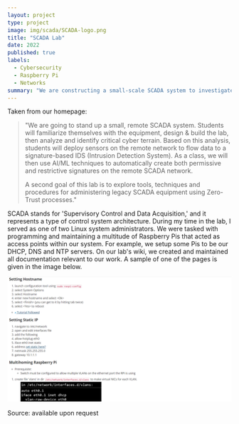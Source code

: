 ```yaml
---
layout: project
type: project
image: img/scada/SCADA-logo.png
title: "SCADA Lab"
date: 2022
published: true
labels:
  - Cybersecurity
  - Raspberry Pi
  - Networks
summary: "We are constructing a small-scale SCADA system to investigate tools and techniques for ensuring system security."
---
```

Taken from our homepage:
<blockquote>
    <p>"We are going to stand up a small, remote SCADA system.  Students will familiarize themselves with the equipment, design & build the lab, then analyze and identify critical cyber terrain.  Based on this analysis, students will deploy sensors on the remote network to flow data to a signature-based IDS (Intrusion Detection System).  As a class, we will then use AI/ML techniques to automatically create both permissive and restrictive signatures on the remote SCADA network.
    </p>
    <p>
    A second goal of this lab is to explore tools, techniques and procedures for administering legacy SCADA equipment using Zero-Trust processes."
    </p>
</blockquote>

SCADA stands for 'Supervisory Control and Data Acquisition,' and it represents a type of control system architecture. During my time in the lab, I served as one of two Linux system administrators. We were tasked with programming and maintaining a multitude of Raspberry Pis that acted as access points within our system. For example, we setup some Pis to be our DHCP, DNS and NTP servers. On our lab's wiki, we created and maintained all documentation relevant to our work. A sample of one of the pages is given in the image below.


<img class="img-fluid" src="../img/scada/wiki-page.png">

Source: available upon request
